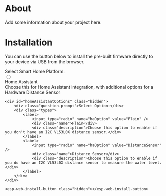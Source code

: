 # About

Add some information about your project here.

# Installation

You can use the button below to install the pre-built firmware directly to your device via USB from the browser.

<div class="container">
    <div class="question-prompt">Select Smart Home Platform:</div>
    <div class="types">
        <label>
            <input type="radio" name="platform" value="HomeAssistant" />
            <div class="name">Home Assistant</div>
            <div class="description">Choose this for Home Assistant integration, with additional options for a Hardware Distance Sensor</div>
        </label>
    </div>

    <div id="homeAssistantOptions" class="hidden">
        <div class="question-prompt">Select Option:</div>
        <div class="types">
            <label>
                <input type="radio" name="haOption" value="Plain" />
                <div class="name">Plain</div>
                <div class="description">Choose this option to enable if you don't have an I2C VL53L0X distance sensor.</div>
            </label>
            <label>
                <input type="radio" name="haOption" value="DistanceSensor" />
                <div class="name">Distance Sensor</div>
                <div class="description">Choose this option to enable if you do have an I2C VL53L0X distance sensor to measure the water level.</div>
            </label>
        </div>
    </div>

    <esp-web-install-button class="hidden"></esp-web-install-button>
</div>

<script
    type="module"
    src="https://unpkg.com/esp-web-tools@9/dist/web/install-button.js?module"
></script>

<script>
    document.querySelectorAll('input[name="platform"]').forEach(radio =>
        radio.addEventListener("change", function(event) {
            var selectedPlatform = event.target.value;
            var homeAssistantOptions = document.getElementById("homeAssistantOptions");
            var installButton = document.querySelector("esp-web-install-button");

            homeAssistantOptions.classList.add("hidden");
            installButton.classList.add("hidden");

            if (selectedPlatform === "HomeAssistant") {
                homeAssistantOptions.classList.remove("hidden");

                document.querySelectorAll('input[name="haOption"]').forEach(optionRadio =>
                    optionRadio.addEventListener("change", function() {
                        installButton.classList.remove("hidden");

                        if (this.value === "DistanceSensor") {
                            installButton.setAttribute("manifest", "firmware/hydro-ds.manifest.json");
                        } else if (this.value === "Plain") {
                            installButton.setAttribute("manifest", "firmware/hydro.manifest.json");
                        }
                    })
                );
            }
        })
    );
</script>
